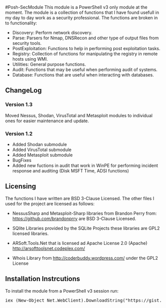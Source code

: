 #Posh-SecModule
This module is a PowerShell v3 only module at the moment. The module is a collection of functions that I have found usefull in my day to day work as a security professional. The functions are broken in to functionality:

- Discovery: Perform network discovery.
- Parse: Parsers for Nmap, DNSRecon and other type of output files from security tools.
- PostExploitation: Functions to help in performing post exploitation tasks.
- Registry: Collection of functions for manipulating the registry in remote hosts using WMI.
- Utilities: General purpose functions.
- Audit: Functions that may be useful when performing audit of systems.
- Database: Functions that are useful when interacting with databases.
## ChangeLog
### Version 1.3
Moved Nessus, Shodan, VirusTotal and Metasploit modules to individual ones for easier maintenance and update.
### Version 1.2
- Added Shodan submodule
- Added VirusTotal submodule
- Added Metasploit submodule
- BugFixes
- Added new fuctions in audit that work in WinPE for performing incident response and auditing (Disk MSFT Time, ADSI functions)
## Licensing
The functions I have written are BSD 3-Clause Licensed. The other files I used for the project are licensed as follows: 

- NessusSharp and Metasploit-Sharp libraries from Brandon Perry from: https://github.com/brandonprry are BSD 3-Clause Licensed.

- SQlite Libraries provided by the SQLite Projects these libraries are GPL2 licensed libraries.

- ARSoft.Tools.Net that is licensed ad Apache License 2.0 (Apache) http://arsofttoolsnet.codeplex.com/

- Whois Library from http://coderbuddy.wordpress.com/ under the GPL2 License

## Installation Instrcutions

To install the module from a PowerShell v3 session run:
<pre>
iex (New-Object Net.WebClient).DownloadString("https://gist.github.com/darkoperator/6404266/raw/982cae410fc41f6c64e69d91fc3dda777554f241/gistfile1.ps1")
</pre>
